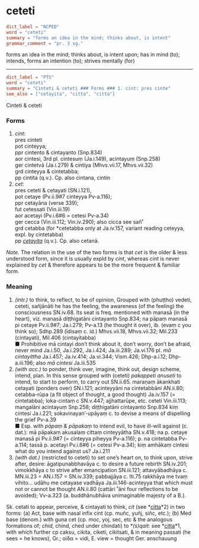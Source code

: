 # ceteti

``` toml
dict_label = "NCPED"
word = "ceteti"
summary = "forms an idea in the mind; thinks about, is intent"
grammar_comment = "pr. 3 sg."
```

forms an idea in the mind; thinks about, is intent upon; has in mind (to); intends, forms an intention (to); strives mentally (for)

--------------------

``` toml
dict_label = "PTS"
word = "ceteti"
summary = "Cinteti & ceteti ### Forms ### 1. cint: pres cinte"
see_also = ["cetayita", "citta", "citta"]
```

Cinteti & ceteti

### Forms ###

1. *cint*:  
   pres cinteti  
   pot cinteyya;  
   ppr cintento & cintayanto (Snp.834)  
   aor cintesi, 3rd pl. cintesuṃ (Ja.i.149), acintayuṃ (Snp.258)  
   ger cintetvā (Ja.i.279) & cintiya (Mhvs.vii.17, Mhvs.vii.32)  
   grd cinteyya & cintetabba;  
   pp cintita (q.v.). Cp. also cintana, cintin
2. *cet*:  
   pres ceteti & cetayati (SN.i.121),  
   pot cetaye (Pv.ii.9#7 cinteyya Pv\-a.116);  
   ppr cetayāna (verse 339);  
   fut cetessati (Vin.iii.19)  
   aor acetayi (Pv.i.6#6 = cetesi Pv\-a.34)  
   ger cecca (Vin.iii.112; Vin.iv.290); also cicca see sañ˚  
   grd cetabba (for \*cetetabba only at Ja.iv.157, variant reading ceteyya, expl. by cintetabba)  
   pp *[cetayita](cetayita.md)* (q.v.). Cp. also cetanā.

*Note.* The relation in the use of the two forms is that *cet* is the older & less understood form, since it is usually expld by *cint*, whereas *cint* is never explained by *cet* & therefore appears to be the more frequent & familiar form.

### Meaning ###

1. *(intr.)* to think, to reflect, to be of opinion, Grouped with (phuṭṭho) vedeti, ceteti, sañjānāti he has the feeling, the awareness (of the feeling) the consciousness SN.iv.68. Its seat is freq. mentioned with manasā (in the heart), viz. manasā diṭṭhigatāni cintayanto Snp.834; na pāpaṃ manasā pi cetaye Pv.ii.9#7; Ja.i.279; Pv\-a.13 (he thought it over), ib. (evaṃ c you think so); Sdhp.289 (īdisaṃ c. id.) Mhvs.vii.18, Mhvs.vii.32; Mil.233 (cintayati), Mil.406 (cintayitabba)  
   ■ Prohibitive mā cintayi don’t think about it, don’t worry, don’t be afraid, never mind Ja.i.50, Ja.i.292, Ja.i.424; Ja.iii.289; Ja.vi.176 pl. *mā cintayittha* Ja.i.457; Ja.iv.414; Ja.vi.344; Vism.426; Dhp\-a.i.12; Dhp\-a.iii.196; also *mā cintesi* Ja.iii.535
2. *(with acc.)* to ponder, think over, imagine, think out, design scheme, intend, plan. In this sense grouped with (ceteti) *pakappeti anuseti* to intend, to start to perform, to carry out SN.ii.65. maraṇaṃ ākankhati cetayati (ponders over) SN.i.121; acinteyyāni na cintetabbāni AN.ii.80; cetabba\-rūpa (a fit object of thought, a good thought) Ja.iv.157 (= cintetabba); loka\-cintaṃ c SN.v.447; ajjhattarūpe, etc. ceteti Vin.iii.113; mangalāni acintayuṃ Snp.258; diṭṭhigatāni cintayanto Snp.834 kiṃ cintesi Ja.i.221; sokavinayan’\-upāyaṃ c. to devise a means of dispelling the grief Pv\-a.39  
   ■ Esp. with *pāpaṃ & pāpakaṃ* to intend evil, to have ill\-will against (c. dat.): mā pāpakaṃ akusalaṃ cittaṃ cinteyyātha SN.v.418; na p. cetaye manasā pi Pv.ii.9#7 (= cinteyya piheyya Pv\-a.116); p. na cintetabba Pv\-a.114; tassā p. acetayi Pv.i.6#6 (= cetesi Pv\-a.34); kiṃ amhākaṃ cintesi what do you intend against us? Ja.i.211
3. *(with dat.)* (restricted to ceteti) to set one’s heart on, to think upon, strive after, desire: āgatipunabbhavāya c. to desire a future rebirth SN.iv.201; vimokkhāya c to strive after emancipation SN.iii.121; attavyābadhāya c. MN.iii.23 = AN.i.157 = SN.iv.339; pabbajjāya c. Iti.75 rakkhāya me tvaṃ vihito… udāhu me cetayase vadhāya Ja.iii.146\-acinteyya that which must not or cannot be thought AN.ii.80 (cattāri ˚āni four reflections to be avoided); Vv\-a.323 (a. buddhânubhāva unimaginable majesty of a B.).

Sk. cetati to appear, perceive, & cintayati to think, *cit* (see *[citta](citta.md)*2) in two forms: (a) Act, base with nasal infix cint (cp. muñc, yuñj, siñc, etc.); (b) Med base (denom.) with guṇa cet (cp. moc, yoj, sec, etc & the analogous formations of; *chid*, chind, ched under chindati) to *\*(s)qait*: see *[citta](citta.md)*1, with which further cp caksu, cikita, ciketi, cikitsati, & in meaning passati (he sees = he knows), Gr.; οἰδα = vidi, E. view = thought Ger. anschauung

